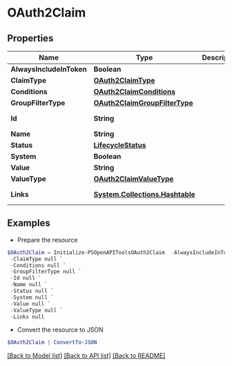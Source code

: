 # OAuth2Claim
## Properties

Name | Type | Description | Notes
------------ | ------------- | ------------- | -------------
**AlwaysIncludeInToken** | **Boolean** |  | [optional] 
**ClaimType** | [**OAuth2ClaimType**](OAuth2ClaimType.md) |  | [optional] 
**Conditions** | [**OAuth2ClaimConditions**](OAuth2ClaimConditions.md) |  | [optional] 
**GroupFilterType** | [**OAuth2ClaimGroupFilterType**](OAuth2ClaimGroupFilterType.md) |  | [optional] 
**Id** | **String** |  | [optional] [readonly] 
**Name** | **String** |  | [optional] 
**Status** | [**LifecycleStatus**](LifecycleStatus.md) |  | [optional] 
**System** | **Boolean** |  | [optional] 
**Value** | **String** |  | [optional] 
**ValueType** | [**OAuth2ClaimValueType**](OAuth2ClaimValueType.md) |  | [optional] 
**Links** | [**System.Collections.Hashtable**](SystemCollectionsHashtable.md) |  | [optional] [readonly] 

## Examples

- Prepare the resource
```powershell
$OAuth2Claim = Initialize-PSOpenAPIToolsOAuth2Claim  -AlwaysIncludeInToken null `
 -ClaimType null `
 -Conditions null `
 -GroupFilterType null `
 -Id null `
 -Name null `
 -Status null `
 -System null `
 -Value null `
 -ValueType null `
 -Links null
```

- Convert the resource to JSON
```powershell
$OAuth2Claim | ConvertTo-JSON
```

[[Back to Model list]](../README.md#documentation-for-models) [[Back to API list]](../README.md#documentation-for-api-endpoints) [[Back to README]](../README.md)

